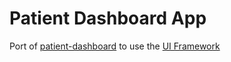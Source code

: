 # Patient Dashboard App
Port of [patient-dashboard](https://github.com/bespokeinteractive/patient-dashboard) to use the [UI Framework](https://wiki.openmrs.org/display/docs/UI+Framework)

